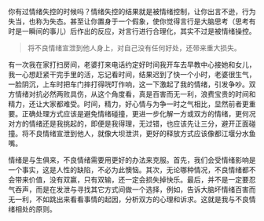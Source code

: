 ﻿你有过情绪失控的时候吗？情绪失控的结果就是被情绪控制，让你出言不逊，行为失当，也称为失态。甚至让你置身于一个假象，使你觉得言行是大脑思考（思考有时是一瞬间的事儿）后作出的反应，对言行进行合理化，其实不过是被情绪操控。

>将不良情绪宣泄到他人身上，对自己没有任何好处，还带来重大损失。

有一次我在家打扫房间，老婆打来电话约定好时间我开车去早教中心接她和女儿，我一心想赶紧干完手里的活，忘记看时间，结果迟到了快一个小时，老婆很生气，一脸阴沉，上车时把车门摔打得咣叮作响，这一下激起了我的情绪，引发争吵。双方情绪对抗必然两败具伤，从这个角度看，真是百害而无一利，浪费宝贵的时间和精力，还让大家都难受。时间，精力，好心情与为争一时之气相比，显然前者更重要。正确处理方式应该是避免情绪碰撞，更进一步化解一方或双方的情绪，更何况对方的情绪还是我挑起的，即便是我得理，无过错，也应该先让三分，避开正面碰撞。将不良情绪宣泄到他人，就像大坝泄洪，更好的释放方式应该像都江堰分水鱼嘴。

情绪是与生俱来，不良情绪需要用更好的办法来克服。首先，我们会受情绪影响是一个事实，这是人性的缺陷，不必为此懊恼。其次，无论哪种情况，不良情绪都不会带来价值，没有双赢，只有双输，还一定会损失掉快乐。最后，并不是一定要忍气吞声，而是在发泄与寻找其它方式间做一个选择，例如，告诉大脑坏情绪百害而无一利，不如跳出来看看事情的起因，分析双方的心理和诉求。这就是我与不良情绪相处的原则。
